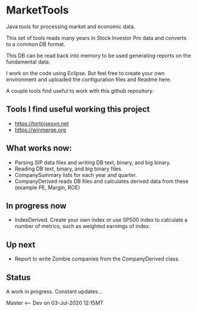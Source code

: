 # MarketTools

Java tools for processing market and economic data.

This set of tools reads many years in Stock Investor Pro data and converts to a common DB format.

This DB can be read back into memory to be used generating reports on the fundamental data.

I work on the code using Eclipse. But feel free to create your own environment and uploaded the configuration files and Readme here.

A couple tools find useful to work with this github repository:

## Tools I find useful working this project
* https://tortoisesvn.net
* https://winmerge.org

## What works now:
* Parsing SIP data files and writing DB text, binary, and big binary.
* Reading DB text, binary, and big binary files.
* CompanySummary lists for each year and quarter.
* CompanyDerived reads DB files and calculates derived data from these (example PE, Margin, ROE)

## In progress now
* IndexDerived. Create your own index or use SP500 index to calculate a number of metrics, such as weighted earnings of index.

## Up next
* Report to write Zombie companies from the CompanyDerived class. 

## Status 

A work in progress. Constant updates...

Master <-- Dev on 03-Jul-2020 12:15MT
